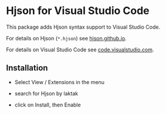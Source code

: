 # Hjson for Visual Studio Code

This package adds Hjson syntax support to Visual Studio Code.

For details on Hjson (`*.hjson`) see [hjson.github.io](https://hjson.github.io/).

For details on Visual Studio Code see [code.visualstudio.com](https://code.visualstudio.com).

## Installation

- Select View / Extensions in the menu

- search for Hjson by laktak

- click on Install, then Enable
